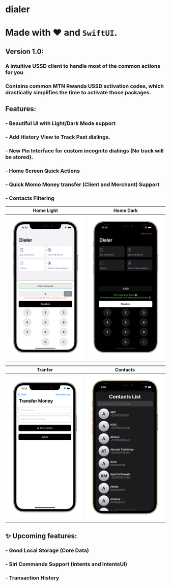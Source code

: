 # dialer
# Made with ❤️ and ``SwiftUI``.

## Version 1.0:

### A intuitive USSD client to handle most of the common actions for you
### Contains common MTN Rwanda USSD activation codes, which drastically simplifies the time to activate those packages. 

## Features:
### - Beautiful UI with Light/Dark Mode support
### - Add History View to Track Past dialings.
### - New Pin Interface for custom incognito dialings (No track will be stored).
### - Home Screen Quick Actions
### - Quick Momo Money transfer (Client and Merchant) Support
### - Contacts Filtering

Home Light                 |  Home Dark
:-------------------------:|:-------------------------:
![](light.png)  |  ![](dark.png)

Tranfer                    |  Contacts
:-------------------------:|:-------------------------:
![](send.png)  |  ![](contacts.png)
## ✨ Upcoming features:

### - Good Local Storage (Core Data)
### - Siri Commands Support (Intents and IntentsUI)
### -  Transaction History

